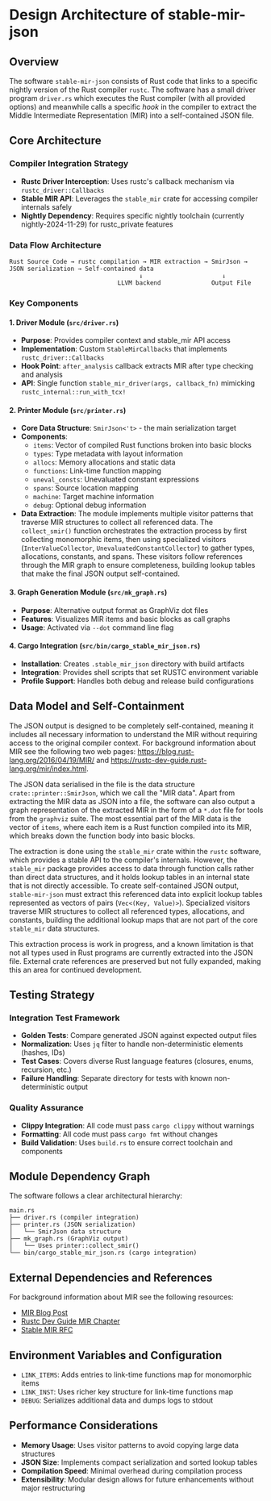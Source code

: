 # Design Architecture of stable-mir-json

## Overview
The software `stable-mir-json` consists of Rust code that links to a specific
nightly version of the Rust compiler `rustc`.
The software has a small driver program `driver.rs` which executes the Rust compiler
(with all provided options) and meanwhile calls a specific _hook_ in the compiler
to extract the Middle Intermediate Representation (MIR) into a self-contained JSON file.

## Core Architecture

### Compiler Integration Strategy
- **Rustc Driver Interception**: Uses rustc's callback mechanism via `rustc_driver::Callbacks`
- **Stable MIR API**: Leverages the `stable_mir` crate for accessing compiler internals safely
- **Nightly Dependency**: Requires specific nightly toolchain (currently nightly-2024-11-29) for rustc_private features

### Data Flow Architecture

```
Rust Source Code → rustc compilation → MIR extraction → SmirJson → JSON serialization → Self-contained data
                                    ↓                      ↓
                              LLVM backend              Output File
```

### Key Components

#### 1. Driver Module (`src/driver.rs`)
- **Purpose**: Provides compiler context and stable_mir API access
- **Implementation**: Custom `StableMirCallbacks` that implements `rustc_driver::Callbacks`
- **Hook Point**: `after_analysis` callback extracts MIR after type checking and analysis
- **API**: Single function `stable_mir_driver(args, callback_fn)` mimicking `rustc_internal::run_with_tcx!`

#### 2. Printer Module (`src/printer.rs`)
- **Core Data Structure**: `SmirJson<'t>` - the main serialization target
- **Components**:
  - `items`: Vector of compiled Rust functions broken into basic blocks
  - `types`: Type metadata with layout information 
  - `allocs`: Memory allocations and static data
  - `functions`: Link-time function mapping
  - `uneval_consts`: Unevaluated constant expressions
  - `spans`: Source location mapping
  - `machine`: Target machine information
  - `debug`: Optional debug information
- **Data Extraction**: The module implements multiple visitor patterns that traverse MIR structures to collect all referenced data. The `collect_smir()` function orchestrates the extraction process by first collecting monomorphic items, then using specialized visitors (`InterValueCollector`, `UnevaluatedConstantCollector`) to gather types, allocations, constants, and spans. These visitors follow references through the MIR graph to ensure completeness, building lookup tables that make the final JSON output self-contained.

#### 3. Graph Generation Module (`src/mk_graph.rs`)
- **Purpose**: Alternative output format as GraphViz dot files
- **Features**: Visualizes MIR items and basic blocks as call graphs
- **Usage**: Activated via `--dot` command line flag

#### 4. Cargo Integration (`src/bin/cargo_stable_mir_json.rs`)
- **Installation**: Creates `.stable_mir_json` directory with build artifacts
- **Integration**: Provides shell scripts that set RUSTC environment variable
- **Profile Support**: Handles both debug and release build configurations

## Data Model and Self-Containment

The JSON output is designed to be completely self-contained, meaning it includes all necessary information to understand the MIR without requiring access to the original compiler context. For background information about MIR see the following two web pages: https://blog.rust-lang.org/2016/04/19/MIR/ and https://rustc-dev-guide.rust-lang.org/mir/index.html.

The JSON data serialised in the file is the data structure `crate::printer::SmirJson`, which we call the "MIR data". Apart from extracting the MIR data as JSON into a file, the software can also output a graph representation of the extracted MIR in the form of a `*.dot` file for tools from the `graphviz` suite. The most essential part of the MIR data is the vector of `items`, where each item is a Rust function compiled into its MIR, which breaks down the function body into basic blocks.

The extraction is done using the `stable_mir` crate within the `rustc` software, which provides a stable API to the compiler's internals. However, the `stable_mir` package provides access to data through function calls rather than direct data structures, and it holds lookup tables in an internal state that is not directly accessible. To create self-contained JSON output, `stable-mir-json` must extract this referenced data into explicit lookup tables represented as vectors of pairs (`Vec<(Key, Value)>`). Specialized visitors traverse MIR structures to collect all referenced types, allocations, and constants, building the additional lookup maps that are not part of the core `stable_mir` data structures.

This extraction process is work in progress, and a known limitation is that not all types used in Rust programs are currently extracted into the JSON file. External crate references are preserved but not fully expanded, making this an area for continued development.

## Testing Strategy

### Integration Test Framework
- **Golden Tests**: Compare generated JSON against expected output files
- **Normalization**: Uses `jq` filter to handle non-deterministic elements (hashes, IDs)
- **Test Cases**: Covers diverse Rust language features (closures, enums, recursion, etc.)
- **Failure Handling**: Separate directory for tests with known non-deterministic output

### Quality Assurance
- **Clippy Integration**: All code must pass `cargo clippy` without warnings
- **Formatting**: All code must pass `cargo fmt` without changes
- **Build Validation**: Uses `build.rs` to ensure correct toolchain and components

## Module Dependency Graph

The software follows a clear architectural hierarchy:

```
main.rs
├── driver.rs (compiler integration)
├── printer.rs (JSON serialization)
│   └── SmirJson data structure
├── mk_graph.rs (GraphViz output)
│   └── Uses printer::collect_smir()
└── bin/cargo_stable_mir_json.rs (cargo integration)
```

## External Dependencies and References

For background information about MIR see the following resources:
* [MIR Blog Post](https://blog.rust-lang.org/2016/04/19/MIR/)
* [Rustc Dev Guide MIR Chapter](https://rustc-dev-guide.rust-lang.org/mir/index.html)
* [Stable MIR RFC](https://github.com/rust-lang/rfcs/blob/master/text/2594-stable-mir.md)

## Environment Variables and Configuration

- `LINK_ITEMS`: Adds entries to link-time functions map for monomorphic items
- `LINK_INST`: Uses richer key structure for link-time functions map
- `DEBUG`: Serializes additional data and dumps logs to stdout

## Performance Considerations

- **Memory Usage**: Uses visitor patterns to avoid copying large data structures
- **JSON Size**: Implements compact serialization and sorted lookup tables
- **Compilation Speed**: Minimal overhead during compilation process
- **Extensibility**: Modular design allows for future enhancements without major restructuring
